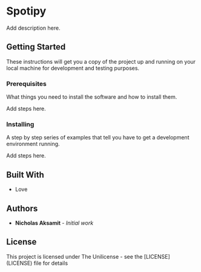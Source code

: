 # Spotipy

Add description here.

## Getting Started

These instructions will get you a copy of the project up and running on your local machine for development and testing purposes.

### Prerequisites

What things you need to install the software and how to install them.

Add steps here.

### Installing

A step by step series of examples that tell you have to get a development environment running.

Add steps here.

## Built With

- Love

## Authors

- **Nicholas Aksamit** - *Initial work*

## License
This project is licensed under The Unilicense - see the [LICENSE] (LICENSE) file for details

